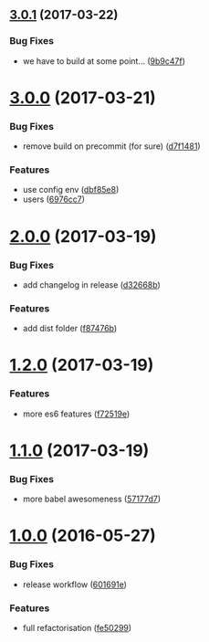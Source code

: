 <a name="3.0.1"></a>
## [3.0.1](https://github.com/romainPrignon/starter-package-js/compare/3.0.0...v3.0.1) (2017-03-22)


### Bug Fixes

* we have to build at some point... ([9b9c47f](https://github.com/romainPrignon/starter-package-js/commit/9b9c47f))



<a name="3.0.0"></a>
# [3.0.0](https://github.com/romainPrignon/starter-package-js/compare/2.0.0...3.0.0) (2017-03-21)


### Bug Fixes

* remove build on precommit (for sure) ([d7f1481](https://github.com/romainPrignon/starter-package-js/commit/d7f1481))


### Features

* use config env ([dbf85e8](https://github.com/romainPrignon/starter-package-js/commit/dbf85e8))
* users ([6976cc7](https://github.com/romainPrignon/starter-package-js/commit/6976cc7))



<a name="2.0.0"></a>
# [2.0.0](https://github.com/romainPrignon/starter-package-js/compare/1.2.0...2.0.0) (2017-03-19)


### Bug Fixes

* add changelog in release ([d32668b](https://github.com/romainPrignon/starter-package-js/commit/d32668b))


### Features

* add dist folder ([f87476b](https://github.com/romainPrignon/starter-package-js/commit/f87476b))



<a name="1.2.0"></a>
# [1.2.0](https://github.com/romainPrignon/starter-package-js/compare/1.1.0...1.2.0) (2017-03-19)


### Features

* more es6 features ([f72519e](https://github.com/romainPrignon/starter-package-js/commit/f72519e))



<a name="1.1.0"></a>
# [1.1.0](https://github.com/romainPrignon/starter-package-js/compare/1.0.0...1.1.0) (2017-03-19)


### Bug Fixes

* more babel awesomeness ([57177d7](https://github.com/romainPrignon/starter-package-js/commit/57177d7))



<a name="1.0.0"></a>
# [1.0.0](https://github.com/romainPrignon/starter-package-js/compare/fe50299...1.0.0) (2016-05-27)


### Bug Fixes

* release workflow ([601691e](https://github.com/romainPrignon/starter-package-js/commit/601691e))


### Features

* full refactorisation ([fe50299](https://github.com/romainPrignon/starter-package-js/commit/fe50299))




